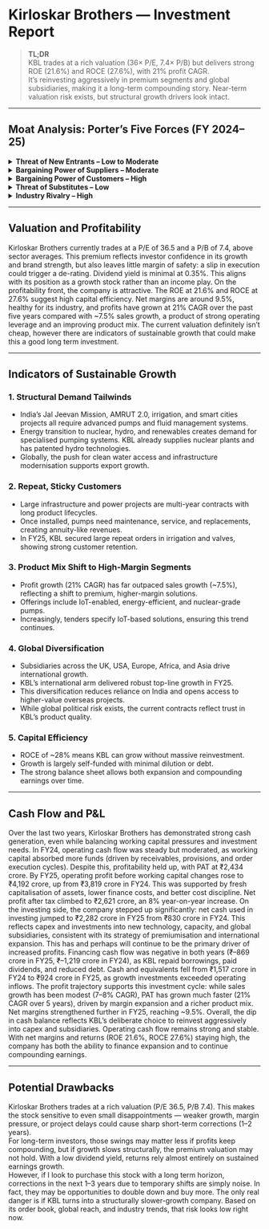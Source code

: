 # Kirloskar Brothers — Investment Report

> **TL;DR**  
> KBL trades at a rich valuation (36× P/E, 7.4× P/B) but delivers strong ROE (21.6%) and ROCE (27.6%), with 21% profit CAGR.  
> It’s reinvesting aggressively in premium segments and global subsidiaries, making it a long-term compounding story. Near-term valuation risk exists, but structural growth drivers look intact.

---

## Moat Analysis: Porter’s Five Forces (FY 2024–25)

<details>
  <summary><strong>Threat of New Entrants – Low to Moderate</strong></summary>

KBL operates in capital-intensive, highly specialised industries (fluid management, nuclear-grade pumps, large infrastructure water systems).  
The company’s 137-year legacy, patents (e.g., PICO hydro power system), and certifications like GreenCo/GreenPro create strong entry barriers.  
However, government policies like Make in India and the rise of smaller domestic manufacturers in retail and agricultural pumps slightly lower barriers in certain segments.  
</details>

<details>
  <summary><strong>Bargaining Power of Suppliers – Moderate</strong></summary>

The report highlights risks from procurement costs, commodity price volatility, and supplier dependence.  
KBL mitigates this through:  
- Supplier diversification (400+ vendors engaged, 244 surveyed in FY25).  
- Sustainable sourcing (43% share, ESG audits covering 63% of spend).  
- Long-term partnerships with Siemens for energy-efficient motors.  
</details>

<details>
  <summary><strong>Bargaining Power of Customers – High</strong></summary>

Customers increasingly demand energy-efficient, digitally connected, ESG-aligned solutions.  
The company faces pricing and delivery pressure, which directly impact margins.  
To counter this, KBL invests in R&D (IoT-enabled pumps, AI-based diagnostics), offers warranties and service support, and maintains strong brand trust (84.3% customer satisfaction score in FY25).
</details>

<details>
  <summary><strong>Threat of Substitutes – Low</strong></summary>

Fluid management in infrastructure, power, irrigation, and nuclear sectors has few direct substitutes.  
Alternative technologies (desalination, renewable-powered systems) still require advanced pumping solutions, which KBL is already developing.  
KBL’s IoT platforms (KirloSmart 2.0/2.1) and niche solutions (fish-friendly pumps, PAT turbines) further reduce substitution risk.
</details>

<details>
  <summary><strong>Industry Rivalry – High</strong></summary>

The annual report notes intense competition from both domestic players and global entrants in pumps and fluid management.  
Rivalry is strongest in commoditised segments like domestic/agricultural pumps (price-sensitive) but lower in specialised markets like nuclear and defence.  
KBL defends share through global presence (120+ countries, 17 plants worldwide), brand trust, and focus on high-value projects.
</details>

---

## Valuation and Profitability

Kirloskar Brothers currently trades at a P/E of 36.5 and a P/B of 7.4, above sector averages. This premium reflects investor confidence in its growth and brand strength, but also leaves little margin of safety: a slip in execution could trigger a de-rating. Dividend yield is minimal at 0.35%. This aligns with its position as a growth stock rather than an income play.
On the profitability front, the company is attractive. The ROE at 21.6% and ROCE at 27.6% suggest high capital efficiency. Net margins are around 9.5%, healthy for its industry, and profits have grown at 21% CAGR over the past five years compared with ~7.5% sales growth, a product of strong operating leverage and an improving product mix.
The current valuation definitely isn’t cheap, however there are indicators of sustainable growth that could make this a good long term investment. 

---

## Indicators of Sustainable Growth

### 1. Structural Demand Tailwinds
- India’s Jal Jeevan Mission, AMRUT 2.0, irrigation, and smart cities projects all require advanced pumps and fluid management systems.  
- Energy transition to nuclear, hydro, and renewables creates demand for specialised pumping systems. KBL already supplies nuclear plants and has patented hydro technologies.  
- Globally, the push for clean water access and infrastructure modernisation supports export growth.  

### 2. Repeat, Sticky Customers
- Large infrastructure and power projects are multi-year contracts with long product lifecycles.  
- Once installed, pumps need maintenance, service, and replacements, creating annuity-like revenues.  
- In FY25, KBL secured large repeat orders in irrigation and valves, showing strong customer retention.  

### 3. Product Mix Shift to High-Margin Segments
- Profit growth (21% CAGR) has far outpaced sales growth (~7.5%), reflecting a shift to premium, higher-margin solutions.  
- Offerings include IoT-enabled, energy-efficient, and nuclear-grade pumps.  
- Increasingly, tenders specify IoT-based solutions, ensuring this trend continues.  

### 4. Global Diversification
- Subsidiaries across the UK, USA, Europe, Africa, and Asia drive international growth.  
- KBL’s international arm delivered robust top-line growth in FY25.  
- This diversification reduces reliance on India and opens access to higher-value overseas projects.  
- While global political risk exists, the current contracts reflect trust in KBL’s product quality.  

### 5. Capital Efficiency
- ROCE of ~28% means KBL can grow without massive reinvestment.  
- Growth is largely self-funded with minimal dilution or debt.  
- The strong balance sheet allows both expansion and compounding earnings over time.  

---

## Cash Flow and P&L

Over the last two years, Kirloskar Brothers has demonstrated strong cash generation, even while balancing working capital pressures and investment needs.
In FY24, operating cash flow was steady but moderated, as working capital absorbed more funds (driven by receivables, provisions, and order execution cycles). Despite this, profitability held up, with PAT at ₹2,434 crore.
By FY25, operating profit before working capital changes rose to ₹4,192 crore, up from ₹3,819 crore in FY24. This was supported by fresh capitalisation of assets, lower finance costs, and better cost discipline. Net profit after tax climbed to ₹2,621 crore, an 8% year-on-year increase.
On the investing side, the company stepped up significantly: net cash used in investing jumped to ₹2,282 crore in FY25 from ₹830 crore in FY24. This reflects capex and investments into new technology, capacity, and global subsidiaries, consistent with its strategy of premiumisation and international expansion. This has and perhaps will continue to be the primary driver of increased profits.
Financing cash flow was negative in both years (₹–869 crore in FY25, ₹–1,219 crore in FY24), as KBL repaid borrowings, paid dividends, and reduced debt. Cash and equivalents fell from ₹1,517 crore in FY24 to ₹924 crore in FY25, as growth investments exceeded operating inflows.
The profit trajectory supports this investment cycle: while sales growth has been modest (7–8% CAGR), PAT has grown much faster (21% CAGR over 5 years), driven by margin expansion and a richer product mix. Net margins strengthened further in FY25, reaching ~9.5%.
Overall, the dip in cash balance reflects KBL’s deliberate choice to reinvest aggressively into capex and subsidiaries. Operating cash flow remains strong and stable. With net margins and returns (ROE 21.6%, ROCE 27.6%) staying high, the company has both the ability to finance expansion and to continue compounding earnings.

---

## Potential Drawbacks

Kirloskar Brothers trades at a rich valuation (P/E 36.5, P/B 7.4). This makes the stock sensitive to even small disappointments — weaker growth, margin pressure, or project delays could cause sharp short-term corrections (1–2 years).  
For long-term investors, those swings may matter less if profits keep compounding, but if growth slows structurally, the premium valuation may not hold. With a low dividend yield, returns rely almost entirely on sustained earnings growth.  
However, if I look to purchase this stock with a long term horizon, corrections in the next 1–3 years due to temporary shifts are simply noise. In fact, they may be opportunities to double down and buy more. The only real danger is if KBL turns into a structurally slower-growth company. Based on its order book, global reach, and industry trends, that risk looks low right now.
